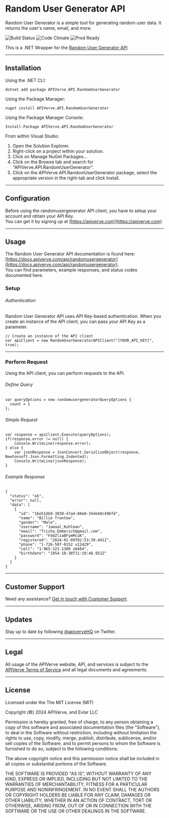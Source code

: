 Random User Generator API
============

Random User Generator is a simple tool for generating random user data. It returns the user's name, email, and more.

![Build Status](https://img.shields.io/badge/build-passing-green)
![Code Climate](https://img.shields.io/badge/maintainability-B-purple)
![Prod Ready](https://img.shields.io/badge/production-ready-blue)

This is a .NET Wrapper for the [Random User Generator API](https://apiverve.com/marketplace/api/randomusergenerator)

---

## Installation

Using the .NET CLI:
```
dotnet add package APIVerve.API.RandomUserGenerator
```

Using the Package Manager:
```
nuget install APIVerve.API.RandomUserGenerator
```

Using the Package Manager Console:
```
Install-Package APIVerve.API.RandomUserGenerator
```

From within Visual Studio:

1. Open the Solution Explorer.
2. Right-click on a project within your solution.
3. Click on Manage NuGet Packages...
4. Click on the Browse tab and search for "APIVerve.API.RandomUserGenerator".
5. Click on the APIVerve.API.RandomUserGenerator package, select the appropriate version in the right-tab and click Install.


---

## Configuration

Before using the randomusergenerator API client, you have to setup your account and obtain your API Key.  
You can get it by signing up at [https://apiverve.com](https://apiverve.com)

---

## Usage

The Random User Generator API documentation is found here: [https://docs.apiverve.com/api/randomusergenerator](https://docs.apiverve.com/api/randomusergenerator).  
You can find parameters, example responses, and status codes documented here.

### Setup

###### Authentication
Random User Generator API uses API Key-based authentication. When you create an instance of the API client, you can pass your API Key as a parameter.

```
// Create an instance of the API client
var apiClient = new RandomUserGeneratorAPIClient("[YOUR_API_KEY]", true);
```

---


### Perform Request
Using the API client, you can perform requests to the API.

###### Define Query

```
var queryOptions = new randomusergeneratorQueryOptions {
  count = 1
};
```

###### Simple Request

```
var response = apiClient.Execute(queryOptions);
if(response.error != null) {
	Console.WriteLine(response.error);
} else {
    var jsonResponse = JsonConvert.SerializeObject(response, Newtonsoft.Json.Formatting.Indented);
    Console.WriteLine(jsonResponse);
}
```

###### Example Response

```
{
  "status": "ok",
  "error": null,
  "data": [
    {
      "id": "1be51db9-3830-47ad-80e0-34deb0c496fd",
      "name": "Billie Trantow",
      "gender": "Male",
      "username": "Jamaal_Kuhlman",
      "email": "Trisha.Emmerich@gmail.com",
      "password": "F4dZlzaBFymMcuK",
      "registered": "2024-01-09T02:53:39.441Z",
      "phone": "1-726-507-0152 x12429",
      "cell": "1-965-321-1300 x6464",
      "birthdate": "1954-10-30T11:19:46.951Z"
    }
  ]
}
```

---

## Customer Support

Need any assistance? [Get in touch with Customer Support](https://apiverve.com/contact).

---

## Updates
Stay up to date by following [@apiverveHQ](https://twitter.com/apiverveHQ) on Twitter.

---

## Legal

All usage of the APIVerve website, API, and services is subject to the [APIVerve Terms of Service](https://apiverve.com/terms) and all legal documents and agreements.

---

## License
Licensed under the The MIT License (MIT)

Copyright (&copy;) 2024 APIVerve, and Evlar LLC

Permission is hereby granted, free of charge, to any person obtaining a copy of this software and associated documentation files (the "Software"), to deal in the Software without restriction, including without limitation the rights to use, copy, modify, merge, publish, distribute, sublicense, and/or sell copies of the Software, and to permit persons to whom the Software is furnished to do so, subject to the following conditions:

The above copyright notice and this permission notice shall be included in all copies or substantial portions of the Software.

THE SOFTWARE IS PROVIDED "AS IS", WITHOUT WARRANTY OF ANY KIND, EXPRESS OR IMPLIED, INCLUDING BUT NOT LIMITED TO THE WARRANTIES OF MERCHANTABILITY, FITNESS FOR A PARTICULAR PURPOSE AND NONINFRINGEMENT. IN NO EVENT SHALL THE AUTHORS OR COPYRIGHT HOLDERS BE LIABLE FOR ANY CLAIM, DAMAGES OR OTHER LIABILITY, WHETHER IN AN ACTION OF CONTRACT, TORT OR OTHERWISE, ARISING FROM, OUT OF OR IN CONNECTION WITH THE SOFTWARE OR THE USE OR OTHER DEALINGS IN THE SOFTWARE.